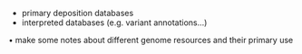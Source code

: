 - primary deposition databases
- interpreted databases (e.g. variant annotations...)

• make some notes about different genome resources and their primary use
